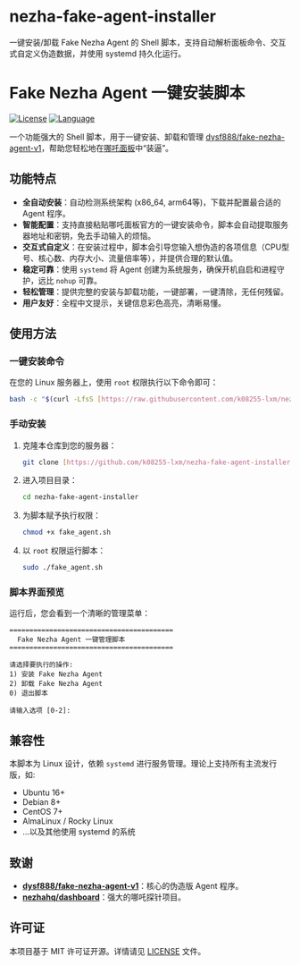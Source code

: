 # nezha-fake-agent-installer
一键安装/卸载 Fake Nezha Agent 的 Shell 脚本，支持自动解析面板命令、交互式自定义伪造数据，并使用 systemd 持久化运行。

# Fake Nezha Agent 一键安装脚本

[![License](https://img.shields.io/badge/license-MIT-green.svg)](LICENSE)
[![Language](https://img.shields.io/badge/language-Shell-blue.svg)](./fake_agent.sh)

一个功能强大的 Shell 脚本，用于一键安装、卸载和管理 [dysf888/fake-nezha-agent-v1](https://github.com/dysf888/fake-nezha-agent-v1)，帮助您轻松地在[哪吒面板](https://github.com/nezhahq/dashboard)中“装逼”。

## 功能特点

-   **全自动安装**：自动检测系统架构 (x86_64, arm64等)，下载并配置最合适的 Agent 程序。
-   **智能配置**：支持直接粘贴哪吒面板官方的一键安装命令，脚本会自动提取服务器地址和密钥，免去手动输入的烦恼。
-   **交互式自定义**：在安装过程中，脚本会引导您输入想伪造的各项信息（CPU型号、核心数、内存大小、流量倍率等），并提供合理的默认值。
-   **稳定可靠**：使用 `systemd` 将 Agent 创建为系统服务，确保开机自启和进程守护，远比 `nohup` 可靠。
-   **轻松管理**：提供完整的安装与卸载功能，一键部署，一键清除，无任何残留。
-   **用户友好**：全程中文提示，关键信息彩色高亮，清晰易懂。

## 使用方法

### 一键安装命令

在您的 Linux 服务器上，使用 `root` 权限执行以下命令即可：

```bash
bash -c "$(curl -LfsS [https://raw.githubusercontent.com/k08255-lxm/nezha-fake-agent-installer/main/fake_agent.sh](https://raw.githubusercontent.com/k08255-lxm/nezha-fake-agent-installer/main/fake_agent.sh))"
```

### 手动安装

1.  克隆本仓库到您的服务器：
    ```bash
    git clone [https://github.com/k08255-lxm/nezha-fake-agent-installer.git](https://github.com/k08255-lxm/nezha-fake-agent-installer.git)
    ```
2.  进入项目目录：
    ```bash
    cd nezha-fake-agent-installer
    ```
3.  为脚本赋予执行权限：
    ```bash
    chmod +x fake_agent.sh
    ```
4.  以 `root` 权限运行脚本：
    ```bash
    sudo ./fake_agent.sh
    ```

### 脚本界面预览

运行后，您会看到一个清晰的管理菜单：

```text
=========================================
  Fake Nezha Agent 一键管理脚本
=========================================

请选择要执行的操作:
1) 安装 Fake Nezha Agent
2) 卸载 Fake Nezha Agent
0) 退出脚本

请输入选项 [0-2]:
```

## 兼容性

本脚本为 Linux 设计，依赖 `systemd` 进行服务管理。理论上支持所有主流发行版，如:
- Ubuntu 16+
- Debian 8+
- CentOS 7+
- AlmaLinux / Rocky Linux
- ...以及其他使用 systemd 的系统

## 致谢

-   **[dysf888/fake-nezha-agent-v1](https://github.com/dysf888/fake-nezha-agent-v1)**：核心的伪造版 Agent 程序。
-   **[nezhahq/dashboard](https://github.com/nezhahq/dashboard)**：强大的哪吒探针项目。

## 许可证

本项目基于 MIT 许可证开源。详情请见 [LICENSE](LICENSE) 文件。
